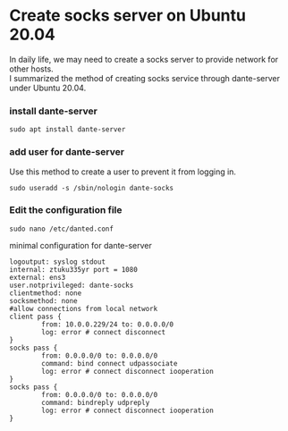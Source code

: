 # Create socks server on Ubuntu 20.04

In daily life, we may need to create a socks server to provide network for other hosts.   
I summarized the method of creating socks service through dante-server under Ubuntu 20.04.

### install dante-server

```shell
sudo apt install dante-server
```

### add user for dante-server

Use this method to create a user to prevent it from logging in.

```shell
sudo useradd -s /sbin/nologin dante-socks
```

### Edit the configuration file

```shell
sudo nano /etc/danted.conf
```

minimal configuration for dante-server

```
logoutput: syslog stdout
internal: ztuku335yr port = 1080
external: ens3
user.notprivileged: dante-socks
clientmethod: none
socksmethod: none
#allow connections from local network
client pass {
        from: 10.0.0.229/24 to: 0.0.0.0/0
        log: error # connect disconnect
}
socks pass {  
        from: 0.0.0.0/0 to: 0.0.0.0/0
        command: bind connect udpassociate
        log: error # connect disconnect iooperation
}
socks pass {
        from: 0.0.0.0/0 to: 0.0.0.0/0
        command: bindreply udpreply
        log: error # connect disconnect iooperation
}
```